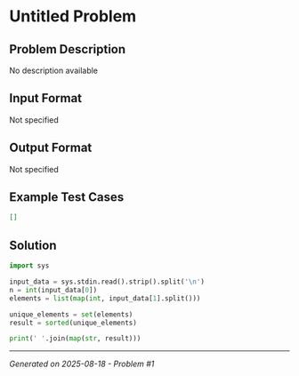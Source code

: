 # Untitled Problem

## Problem Description
No description available

## Input Format
Not specified

## Output Format
Not specified

## Example Test Cases
```json
[]
```

## Solution
```python
import sys

input_data = sys.stdin.read().strip().split('\n')
n = int(input_data[0])
elements = list(map(int, input_data[1].split()))

unique_elements = set(elements)
result = sorted(unique_elements)

print(' '.join(map(str, result)))
```

---
*Generated on 2025-08-18 - Problem #1*